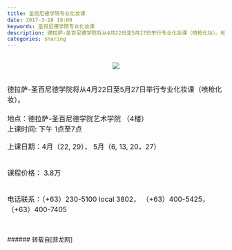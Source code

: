 ```yaml
---
title: 圣百尼德学院专业化妆课
date: 2017-3-18 19:09
keywords: 圣百尼德学院专业化妆课
description: 德拉萨-圣百尼德学院将从4月22日至5月27日举行专业化妆课（喷枪化妆）。地点：德拉萨-圣百尼德学院艺术学院 （4楼）上课时间: 下午 1点至7点 上课日期：4月（22, 29）， 5月（6, 13, 20，27）课程价格： 3.8万电话联系：（+63）230-5100 local 3802， （+63）400-5425，（+63）400-7405
categories: sharing
---
```

<td class="t_f" id="postmessage_582986">

<br/>
<div align="center"><font size="3">

<img aid="514905" data-cf-modified-ddb21a8e9fbb614596f1a9eb-="" file="data/attachment/forum/201703/18/184616io1f4a41ptnzzyn3.png.thumb.jpg" id="aimg_514905" inpost="1" onclick="" onmouseover="" src="http://www.flw.ph/data/attachment/forum/201703/18/184616io1f4a41ptnzzyn3.png" style="cursor:pointer" zoomfile="data/attachment/forum/201703/18/184616io1f4a41ptnzzyn3.png"/>


</font></div><font size="3"><br/>
德拉萨-圣百尼德学院将从4月22日至5月27日举行专业化妆课（喷枪化妆）。<br/>
<br/>
地点：德拉萨-圣百尼德学院艺术学院 （4楼）</font><font size="3"><br/>
上课时间: 下午 1点至7点<br/>
</font><font size="3"> </font><br/>
<font size="3">上课日期：4月（22, 29）， 5月（6, 13, 20，27）</font><br/>
<font size="3"><br/>
</font><br/>
<font size="3">课程价格： 3.8万</font><br/>
<font size="3"><br/>
</font><br/>
<font size="3">电话联系：（+63）230-5100 local 3802， （+63）400-5425，（+63）400-7405</font><br/>
<br/>
<br/>
</td>
###### 转载自[菲龙网]